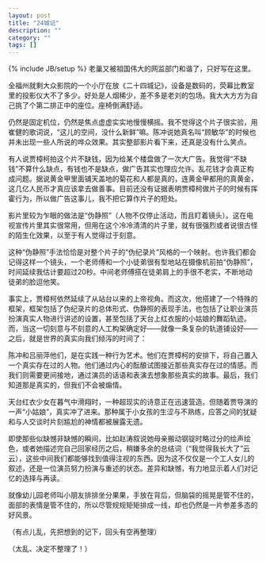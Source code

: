 ```yaml
---
layout: post
title: "24城记"
description: ""
category: ""
tags: []
---
```

{% include JB/setup %}
老巢又被祖国伟大的网监部门和谐了，只好写在这里。 

全福州就剩大众影院的一个小厅在放《二十四城记》，设备是数码的，荧幕比教室里的投影仪大不了多少。好处是人烟稀少，差不多是老刘的包场。我大大方方为自己挑了个第二排正中的座位。座椅倒满舒适。 

仍然是固定机位，仍然是焦点虚虚实实地慢慢横摇。我不觉得这个片子很实验，用崔健的歌词说，“这儿的空间，没什么新鲜”嘛。陈冲说她真名叫“顾敏华”的时候也并未出现一些人所说的哗众效果。其实整部影片看下来，还真是没有什么笑点。 

有人说贾樟柯拍这个片不缺钱，因为给某个楼盘做了一次大广告。我觉得“不缺钱”不算什么缺点，有钱也不是缺点，做广告其实也理应允许。乱花钱才会真正构成问题。据说黄金甲里面铺天盖地的菊花和人都是真的，连黄金甲都用的真黄金，这几亿人民币才真应该拿去做善事。目前还没有证据表明贾樟柯做片子的时候有挥霍行为，所以做广告这事儿，我不把它算作片子的短处。 

影片里较为乍眼的做法是“伪静照”（人物不仅停止活动，而且盯着镜头）。这在电视宣传片里其实很常用，但用在这个冷冷清清的片子里，就有很强烈或者说很古怪的陌生化效果，以至于有人觉得过于刻意。 

这种“伪静照”手法恰恰是对整个片子的“伪纪录片”风格的一个映射。也许我们都会记得这样一个镜头，一个老师傅和一个小徒弟很有型地站在摄像机前拍“伪静照”，时间延续我估计要超过20秒。中间老师傅搭在徒弟肩上的手很不老实，不断地动徒弟的脸逗他笑。 

事实上，贾樟柯依然延续了从站台以来的上帝视角。而这次，他搭建了一个特殊的框架，框架包括了伪纪录片的总体形式、伪静照的表现手法，也包括了让职业演员扮演真实人物进行讲述的设置，甚至包括了天台上红衣服的小姑娘的舞蹈轨迹。而，当这一切刻意与不刻意的人工构架确定好——就像一条复杂的轨道铺设好——之后，就是世界的真实向我们倾泻的时间了： 

陈冲和吕丽萍他们，是在实践一种行为艺术。他们在贾樟柯的安排下，将自己置入一个真实存在过的人物。他们通过内心的酝酿试图接近那些真实存在过的情感。而我们则需要更间接地，通过演员的话语和表演去想象那些真实的故事。最后，我们知道那是真实的，但我们不会被煽情。 

天台红衣少女在暮气中滑翔时，一种超现实的诗意正在迅速营造。但随着贾导演的一声“小姑娘”，真实冲了进来。那种属于小女孩的生涩与不熟练，应答之间的犹疑和与人交谈时片刻尴尬的神情都被展露无遗。 

即使那些似缺憾非缺憾的瞬间，比如赵涛叙说她母亲搬动钢锭时略过分的绘声绘色，或者她描述完自己回家经历之后，稍嫌多余的总结词（“我觉得我长大了”云云），这些中间我们都能够找到值得注视的东西。因为这不仅仅是一个工人女儿的叙述，还是一位演员努力扮演与重述的状态。差异和缺憾，有力地显示着人们对记忆的选择与再读。 

就像幼儿园老师叫小朋友排排坐分果果，手放在背后，但脑袋的摇晃是管不住的，面部的表情是管不住的，所以尽管规规矩矩排成一线，却也仍然是一片参差多态的好风景。 

（有点儿乱，先把想到的记下，回头有空再整理）

（太乱、决定不整理了！）